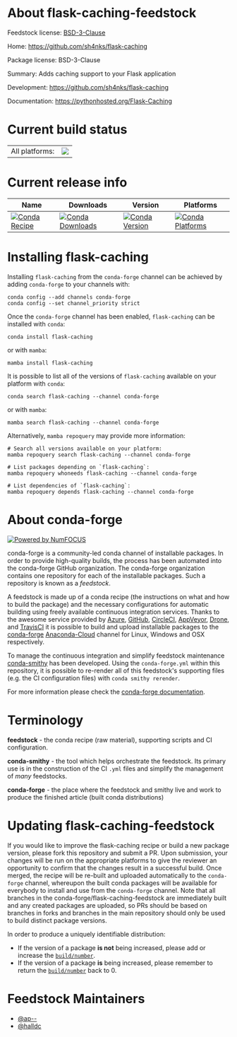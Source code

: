 About flask-caching-feedstock
=============================

Feedstock license: [BSD-3-Clause](https://github.com/conda-forge/flask-caching-feedstock/blob/main/LICENSE.txt)

Home: https://github.com/sh4nks/flask-caching

Package license: BSD-3-Clause

Summary: Adds caching support to your Flask application

Development: https://github.com/sh4nks/flask-caching

Documentation: https://pythonhosted.org/Flask-Caching

Current build status
====================


<table><tr><td>All platforms:</td>
    <td>
      <a href="https://dev.azure.com/conda-forge/feedstock-builds/_build/latest?definitionId=2949&branchName=main">
        <img src="https://dev.azure.com/conda-forge/feedstock-builds/_apis/build/status/flask-caching-feedstock?branchName=main">
      </a>
    </td>
  </tr>
</table>

Current release info
====================

| Name | Downloads | Version | Platforms |
| --- | --- | --- | --- |
| [![Conda Recipe](https://img.shields.io/badge/recipe-flask--caching-green.svg)](https://anaconda.org/conda-forge/flask-caching) | [![Conda Downloads](https://img.shields.io/conda/dn/conda-forge/flask-caching.svg)](https://anaconda.org/conda-forge/flask-caching) | [![Conda Version](https://img.shields.io/conda/vn/conda-forge/flask-caching.svg)](https://anaconda.org/conda-forge/flask-caching) | [![Conda Platforms](https://img.shields.io/conda/pn/conda-forge/flask-caching.svg)](https://anaconda.org/conda-forge/flask-caching) |

Installing flask-caching
========================

Installing `flask-caching` from the `conda-forge` channel can be achieved by adding `conda-forge` to your channels with:

```
conda config --add channels conda-forge
conda config --set channel_priority strict
```

Once the `conda-forge` channel has been enabled, `flask-caching` can be installed with `conda`:

```
conda install flask-caching
```

or with `mamba`:

```
mamba install flask-caching
```

It is possible to list all of the versions of `flask-caching` available on your platform with `conda`:

```
conda search flask-caching --channel conda-forge
```

or with `mamba`:

```
mamba search flask-caching --channel conda-forge
```

Alternatively, `mamba repoquery` may provide more information:

```
# Search all versions available on your platform:
mamba repoquery search flask-caching --channel conda-forge

# List packages depending on `flask-caching`:
mamba repoquery whoneeds flask-caching --channel conda-forge

# List dependencies of `flask-caching`:
mamba repoquery depends flask-caching --channel conda-forge
```


About conda-forge
=================

[![Powered by
NumFOCUS](https://img.shields.io/badge/powered%20by-NumFOCUS-orange.svg?style=flat&colorA=E1523D&colorB=007D8A)](https://numfocus.org)

conda-forge is a community-led conda channel of installable packages.
In order to provide high-quality builds, the process has been automated into the
conda-forge GitHub organization. The conda-forge organization contains one repository
for each of the installable packages. Such a repository is known as a *feedstock*.

A feedstock is made up of a conda recipe (the instructions on what and how to build
the package) and the necessary configurations for automatic building using freely
available continuous integration services. Thanks to the awesome service provided by
[Azure](https://azure.microsoft.com/en-us/services/devops/), [GitHub](https://github.com/),
[CircleCI](https://circleci.com/), [AppVeyor](https://www.appveyor.com/),
[Drone](https://cloud.drone.io/welcome), and [TravisCI](https://travis-ci.com/)
it is possible to build and upload installable packages to the
[conda-forge](https://anaconda.org/conda-forge) [Anaconda-Cloud](https://anaconda.org/)
channel for Linux, Windows and OSX respectively.

To manage the continuous integration and simplify feedstock maintenance
[conda-smithy](https://github.com/conda-forge/conda-smithy) has been developed.
Using the ``conda-forge.yml`` within this repository, it is possible to re-render all of
this feedstock's supporting files (e.g. the CI configuration files) with ``conda smithy rerender``.

For more information please check the [conda-forge documentation](https://conda-forge.org/docs/).

Terminology
===========

**feedstock** - the conda recipe (raw material), supporting scripts and CI configuration.

**conda-smithy** - the tool which helps orchestrate the feedstock.
                   Its primary use is in the construction of the CI ``.yml`` files
                   and simplify the management of *many* feedstocks.

**conda-forge** - the place where the feedstock and smithy live and work to
                  produce the finished article (built conda distributions)


Updating flask-caching-feedstock
================================

If you would like to improve the flask-caching recipe or build a new
package version, please fork this repository and submit a PR. Upon submission,
your changes will be run on the appropriate platforms to give the reviewer an
opportunity to confirm that the changes result in a successful build. Once
merged, the recipe will be re-built and uploaded automatically to the
`conda-forge` channel, whereupon the built conda packages will be available for
everybody to install and use from the `conda-forge` channel.
Note that all branches in the conda-forge/flask-caching-feedstock are
immediately built and any created packages are uploaded, so PRs should be based
on branches in forks and branches in the main repository should only be used to
build distinct package versions.

In order to produce a uniquely identifiable distribution:
 * If the version of a package **is not** being increased, please add or increase
   the [``build/number``](https://docs.conda.io/projects/conda-build/en/latest/resources/define-metadata.html#build-number-and-string).
 * If the version of a package **is** being increased, please remember to return
   the [``build/number``](https://docs.conda.io/projects/conda-build/en/latest/resources/define-metadata.html#build-number-and-string)
   back to 0.

Feedstock Maintainers
=====================

* [@ap--](https://github.com/ap--/)
* [@halldc](https://github.com/halldc/)

